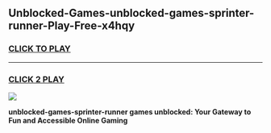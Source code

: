 
## Unblocked-Games-unblocked-games-sprinter-runner-Play-Free-x4hqy
<h3>
<a href="https://premium76.site?title=unblocked-games-sprinter-runner&ref=18A">CLICK TO PLAY</a></h3>
<hr>

<h3>
<a href="https://premium76.site?title=unblocked-games-sprinter-runner&ref=18A">CLICK 2 PLAY</a>
  
</h3>

<a href="https://premium76.site?title=unblocked-games-sprinter-runner&ref=18A"><img src="https://clearcache.store/games.png"></a>


**unblocked-games-sprinter-runner games unblocked: Your Gateway to Fun and Accessible Online Gaming**
